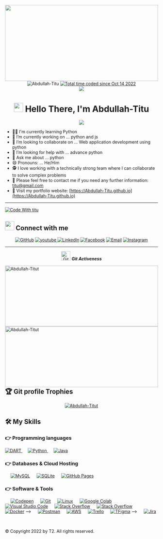 <img src="https://repository-images.githubusercontent.com/588181932/e36ec678-7984-4cdd-8e4c-a3932772ff8e" width ="100%" height = "250"/>
<br>
<div align="center">
	<img src="https://komarev.com/ghpvc/?username=Abdullah-Titut" alt="Abdullah-Titu" />
	<a href="https://wakatime.com/@b0842085-d6ff-4b6a-bc42-62dd53ffafcd"><img src="https://wakatime.com/badge/user/b0842085-d6ff-4b6a-bc42-62dd53ffafcd.svg" alt="Total time coded since Oct 14 2022" /></a> 
	<br>
<!-- download cv button -->
<a href="https://github.com/Abdullah-Titut/Abdullah-Titut/raw/master/files/Abdullah-Titut.pdf">
<img src="https://img.shields.io/badge/Download%20CV-Titu" />
</a>
 </h4>
	
<h1><img src="https://emojis.slackmojis.com/emojis/images/1531849430/4246/blob-sunglasses.gif?1531849430" width="30"/> <a herf="https://www.linkedin.com/in/Abdullah-Titui">Hello There, I'm Abdullah-Titu</h1>

<p align="center">
  <a href="https://github.com/DenverCoder1/readme-typing-svg"><img src="https://readme-typing-svg.herokuapp.com?lines=CSE+Student;Creative+Programmer;Youtuber;Always%20learning%20new%20things&center=true&width=500&height=50"></a>
</p>
</div>


- 👨‍💻 I'm currently learning Python
- 🔭 I’m currently working on ... python and js
- 👯 I’m looking to collaborate on ... Web application development using python
- 🤔 I’m looking for help with ... advance python
- 💬 Ask me about ... python
- 😄 Pronouns: ... He/Him
- 🕵 I love working with a technically strong team where I can collaborate to solve complex problems
- 💬 Please feel free to contact me if you need any further information: titu@gmail.com
- 📌 Visit my portfolio website: [https://Abdullah-Titu.github.io](https://Abdullah-Titu.github.io)

---
[![Code With titu](https://media.discordapp.net/attachments/975282831024615425/1020288403373297664/ezgif-2-edb7f48ccc.gif)](https://www.youtube.com/watch?v=hLnwt8hbMFk "Everything Is AWESOME")


## <img src="https://media.giphy.com/media/iY8CRBdQXODJSCERIr/giphy.gif" width="30px"> Connect with me
<p align="center">
	<a href="https://github.com/Abdullah-Titut"><img src="https://img.shields.io/badge/github-%23181717.svg?style=plastic&logo=github&logoColor=white" alt="GitHub"/></a>
	<a href="https://www.youtube.com/channel/UCIFbnPw_X_gdz4ai2U9-TFQ/"><img src="https://img.shields.io/youtube/channel/subscribers/UCIFbnPw_X_gdz4ai2U9-TFQ?style=plastic" alt="youtube"/>
        <a href="https://www.linkedin.com/in/Abdullah-Titui/"><img alt="LinkedIn" src="https://img.shields.io/badge/Abdullah-Titui-linkedIn-brightgreen?style=flat-square&logo=linkedin"></a>
        <a href="https://www.facebook.com/Abdullah-Titut.dev/"><img alt="Facebook" src="https://img.shields.io/badge/Abdullah-Titut.dev-facebook-blue?style=flat&logo=facebook"></a>
        <a href="mailto:titu@gmail.com"><img alt="Email" src="https://img.shields.io/badge/titu@gmail.com-blue?style=flat-square&logo=gmail"></a>
        <a href="https://www.instagram.com/titu/"><img alt="Instagram" src="https://img.shields.io/badge/titu?style=flat&logo=instagram"></a>
</p>

<hr>
<p align="center"><img src="https://media.giphy.com/media/W5eoZHPpUx9sapR0eu/giphy.gif" width="30px" alt="Git"/>&nbsp;<i><b>Git Activeness</b></i></p>

<img align="left" src="https://github-readme-stats.vercel.app/api?username=Abdullah-Titut&show_icons=true&include_all_commits=true&theme=radical" alt="Abdullah-Titut" width ="100%" height = "200" />
<img align="right" src="https://github-readme-stats.vercel.app/api/top-langs/?username=Abdullah-Titut&layout=compact&theme=radical" alt="Abdullah-Titut" width ="100%" height = "200" /></p>
<br>

<hr>

<br/>

## :trophy: Git profile Trophies

<p align="center"> <a href="https://github.com/ryo-ma/github-profile-trophy"><img src="https://github-profile-trophy.vercel.app/?username=Abdullah-Titut&layout=compact&theme=algolia" alt="Abdullah-Titut" /></a> </p>


## 🛠️ My Skills

### 👉 Programming languages

<p align="left"> 
  <a href="https://dart.dev/">
    <img alt="DART" src="https://img.shields.io/badge/Dart-0175C2?style=for-the-badge&logo=dart&logoColor=white"/>
  </a>
&emsp;
<a href="https://python.org/">
    <img alt="Python" src="https://img.shields.io/badge/Python-FFD43B?style=for-the-badge&logo=python&logoColor=darkgreen"/>
  </a>
&emsp;
<a href="https://www.java.com/en/">
    <img alt="Java" src="https://img.shields.io/badge/Java-ED8B00?style=for-the-badge&logo=java&logoColor=white"/>
  </a> 


</p>

### 👉 Databases & Cloud Hosting
<p align="left">
  &emsp;
    <a href="https://www.mysql.com/"><img alt="MySQL" src="https://img.shields.io/badge/MySQL-00000F?style=for-the-badge&logo=mysql&logoColor=white"></a>
  &emsp;
    <a href="https://www.sqlite.org/"><img alt="SQLite" src ="https://img.shields.io/badge/SQLite-07405E?style=for-the-badge&logo=sqlite&logoColor=white"/></a>
&emsp;
    <a href="https://www.github.com"><img alt="GitHub Pages" src="https://img.shields.io/badge/GitHub-100000?style=for-the-badge&logo=github&logoColor=white"></a>
  &emsp;
 </p>

 ### 👉 Software & Tools
 
<p>
&emsp;
    <a href="#"><img alt="Codepen" src="https://img.shields.io/badge/Codepen-000000?style=for-the-badge&logo=codepen&logoColor=white"></a>
  &emsp;
    <a href="#"><img alt="Git" src="https://img.shields.io/badge/Git-F05032?style=for-the-badge&logo=git&logoColor=white"></a>
&emsp;
    <a href="#"><img alt="Linux" src="https://img.shields.io/badge/Linux-FCC624?style=for-the-badge&logo=linux&logoColor=black"></a>
&emsp;
    <a href="#"><img alt="Google Colab" src="https://img.shields.io/badge/Colab-F9AB00?style=for-the-badge&logo=googlecolab&color=525252"></a>
  &emsp;
    <a href="#"><img alt="Visual Studio Code" src="https://img.shields.io/badge/Visual_Studio_Code-0078D4?style=for-the-badge&logo=visual%20studio%20code&logoColor=white"></a>
  &emsp;
    <a href="#"><img alt="Stack Overflow" src="https://img.shields.io/badge/Stack_Overflow-FE7A16?style=for-the-badge&logo=stack-overflow&logoColor=white"></a>
&emsp;
    <a href="#"><img alt="Stack Overflow" src="https://img.shields.io/badge/manjaro-35BF5C?style=for-the-badge&logo=manjaro&logoColor=white"></a>
&emsp;
    <a href="#"><img alt="Docker" src="https://img.shields.io/badge/Docker-2CA5E0?style=for-the-badge&logo=docker&logoColor=white"></a> -->
     &emsp;
    <a href="#"><img alt="Postman" src="https://img.shields.io/badge/Postman-FF6C37?style=for-the-badge&logo=Postman&logoColor=white"></a>
&emsp;
    <a href="#"><img alt="AWS" src="https://img.shields.io/badge/Amazon_AWS-232F3E?style=for-the-badge&logo=amazon-aws&logoColor=white"></a>
    &emsp;
    <a href="#"><img alt="Trello" src="https://img.shields.io/badge/Trello-0052CC?style=for-the-badge&logo=trello&logoColor=white"></a>
&emsp;
     <a href="#"><img alt="TFigma" src="https://img.shields.io/badge/Figma-F24E1E?style=for-the-badge&logo=figma&logoColor=white"></a> -->
&emsp; <a href="#"><img alt="Jira" src="https://img.shields.io/badge/Jira-0052CC?style=for-the-badge&logo=Jira&logoColor=white"></a>
 &emsp;
</p>

<br/>
<h>© Copyright 2022 by T2. All rights reserved.</h>

